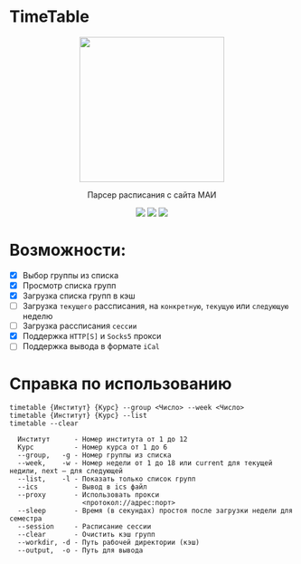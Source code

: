 # TimeTable
<p align="center">
  <img width="256" height="256" src="https://github.com/user-attachments/assets/aaa1b413-25a4-4ff3-9577-5487ef99c5f2">
</p>

<p align="center">
  Парсер расписания с сайта МАИ
</p>


<p align="center">
  <a href="https://github.com/gh0st17/timetable-go/releases/latest"><img src="https://img.shields.io/github/v/release/gh0st17/timetable-go?style=plastic"></a>
  <img src="https://img.shields.io/badge/license-MIT-blue?style=plastic">
  <img src="https://tokei.rs/b1/github/gh0st17/timetable-go?category=code">
</p>

# Возможности:

- [x] Выбор группы из списка
- [x] Просмотр списка групп
- [x] Загрузка списка групп в кэш
- [ ] Загрузка `текущего` рассписания, на `конкретную`, `текущую` или `следующую` неделю
- [ ] Загрузка рассписания `сессии`
- [x] Поддержка `HTTP[S]` и `Socks5` прокси
- [ ] Поддержка вывода в формате `iCal`

# Справка по использованию

```
timetable {Институт} {Курс} --group <Число> --week <Число>
timetable {Институт} {Курс} --list
timetable --clear

  Институт      - Номер института от 1 до 12
  Курс          - Номер курса от 1 до 6
  --group,   -g - Номер группы из списка
  --week,    -w - Номер недели от 1 до 18 или current для текущей недили, next — для следующей
  --list,    -l - Показать только список групп
  --ics         - Вывод в ics файл
  --proxy       - Использовать прокси
                  <протокол://адрес:порт>
  --sleep       - Время (в секундах) простоя после загрузки недели для семестра
  --session     - Расписание сессии
  --clear       - Очистить кэш групп
  --workdir, -d - Путь рабочей директории (кэш)
  --output,  -o - Путь для вывода
```
